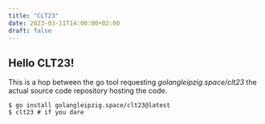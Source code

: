 ```yaml
---
title: "CLT23"
date: 2023-03-11T14:00:00+02:00
draft: false
---
```


## Hello CLT23!

This is a hop between the go tool requesting *golangleipzig.space/clt23*
the actual source code repository hosting the code.


    $ go install golangleipzig.space/clt23@latest
    $ clt23 # if you dare

